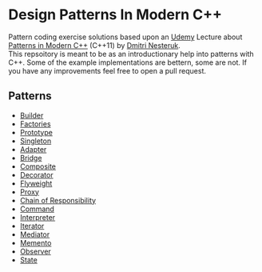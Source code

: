 # Design Patterns In Modern C++
Pattern coding exercise solutions based upon an [Udemy](https://www.udemy.com) Lecture about [Patterns in Modern C++](https://www.udemy.com/patterns-cplusplus/) (C++11) by [Dmitri Nesteruk](https://www.udemy.com/user/dmitrinesteruk/).\
This repsoitory is meant to be as an introductionary help into patterns with C++. Some of the example implementations are bettern, some are not. If you have any improvements feel free to open a pull request.

## Patterns
- [Builder](https://github.com/Ben1980/DesignPatternsInModernCPP/blob/master/builder.h)
- [Factories](https://github.com/Ben1980/DesignPatternsInModernCPP/blob/master/factory.h)
- [Prototype](https://github.com/Ben1980/DesignPatternsInModernCPP/blob/master/prototype.h)
- [Singleton](https://github.com/Ben1980/DesignPatternsInModernCPP/blob/master/singleton.h)
- [Adapter](https://github.com/Ben1980/DesignPatternsInModernCPP/blob/master/adapter.h)
- [Bridge](https://github.com/Ben1980/DesignPatternsInModernCPP/blob/master/bridge.h)
- [Composite](https://github.com/Ben1980/DesignPatternsInModernCPP/blob/master/composition.h)
- [Decorator](https://github.com/Ben1980/DesignPatternsInModernCPP/blob/master/decorator.h)
- [Flyweight](https://github.com/Ben1980/DesignPatternsInModernCPP/blob/master/flyweight.h)
- [Proxy](https://github.com/Ben1980/DesignPatternsInModernCPP/blob/master/proxy.h)
- [Chain of Responsibility](https://github.com/Ben1980/DesignPatternsInModernCPP/blob/master/chainOfResponsibility.h)
- [Command](https://github.com/Ben1980/DesignPatternsInModernCPP/blob/master/command.h)
- [Interpreter](https://github.com/Ben1980/DesignPatternsInModernCPP/blob/master/expressionProcessor.h)
- [Iterator](https://github.com/Ben1980/DesignPatternsInModernCPP/blob/master/iterator.h)
- [Mediator](https://github.com/Ben1980/DesignPatternsInModernCPP/blob/master/mediator.h)
- [Memento](https://github.com/Ben1980/DesignPatternsInModernCPP/blob/master/memento.h)
- [Observer](https://github.com/Ben1980/DesignPatternsInModernCPP/blob/master/observer.h)
- [State](https://github.com/Ben1980/DesignPatternsInModernCPP/blob/master/state.h)
